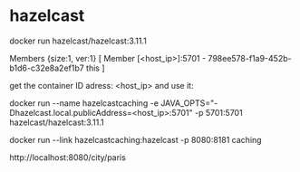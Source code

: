 # hazelcast

docker run hazelcast/hazelcast:3.11.1

Members {size:1, ver:1} [
        Member [<host_ip>]:5701 - 798ee578-f1a9-452b-b1d6-c32e8a2ef1b7 this
]

get the container ID adress: <host_ip> and use it: 

docker run --name hazelcastcaching -e JAVA_OPTS="-Dhazelcast.local.publicAddress=<host_ip>:5701" -p 5701:5701 hazelcast/hazelcast:3.11.1

docker run --link hazelcastcaching:hazelcast -p 8080:8181 caching

http://localhost:8080/city/paris
